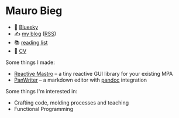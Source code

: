 # Mauro Bieg

- 🦋 [Bluesky](https://bsky.app/profile/mb21.bsky.social)
- ✍️ [my blog](http://mb21.github.io/blog/) ([RSS](https://mb21.github.io/blog/feed.xml))
- 📚 [reading list](https://github.com/mb21/reading-list#readme)
- 📄 [CV](https://github.com/mb21/mb21.github.io/blob/master/cv/cv.md)

Some things I made:

- [Reactive Mastro](https://github.com/mb21/mastro/tree/main/src/reactive#reactive-mastro) – a tiny reactive GUI library for your existing MPA
- [PanWriter](https://panwriter.com/) – a markdown editor with [pandoc](https://pandoc.org/) integration

Some things I'm interested in:
- Crafting code, molding processes and teaching
- Functional Programming
